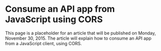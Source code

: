 <properties
	pageTitle="Consume an API app from JavaScript using CORS | Microsoft Azure"
	description="Learn how to consume an API app in Azure App Service, from a JavaScript client and using CORS."
	services="app-service\api"
	documentationCenter=".net"
	authors="tdykstra"
	manager="wpickett"
	editor=""/>

<tags
	ms.service="app-service-api"
	ms.workload="na"
	ms.tgt_pltfrm="dotnet"
	ms.devlang="na"
	ms.topic="get-started-article"
	ms.date="11/10/2015"
	ms.author="tdykstra"/>

# Consume an API app from JavaScript using CORS

This page is a placeholder for an article that will be published on Monday, November 30, 2015. The article will explain how to consume an API app from a JavaScript client, using CORS.


